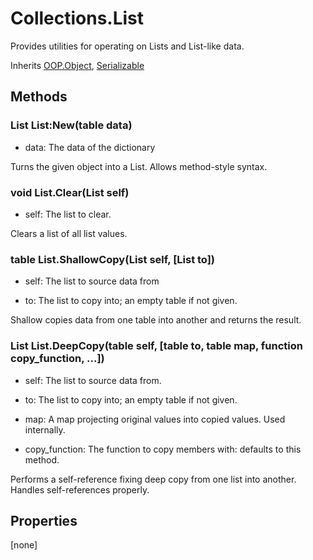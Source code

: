 # Collections.List
Provides utilities for operating on Lists and List-like data.

Inherits [OOP.Object](OOP.Object), [Serializable](Serializable)

## Methods
### List List:New(table data)
- data: The data of the dictionary

Turns the given object into a List.
Allows method-style syntax.


### void List.Clear(List self)
- self: The list to clear.

Clears a list of all list values.


### table List.ShallowCopy(List self, [List to])
- self: The list to source data from

- to: The list to copy into; an empty table if not given.

Shallow copies data from one table into another and returns the result.


### List List.DeepCopy(table self, [table to, table map, function copy_function, ...])
- self: The list to source data from.

- to: The list to copy into; an empty table if not given.

- map: A map projecting original values into copied values. Used internally.

- copy_function: The function to copy members with: defaults to this method.

Performs a self-reference fixing deep copy from one list into another.
Handles self-references properly.


## Properties
[none]
